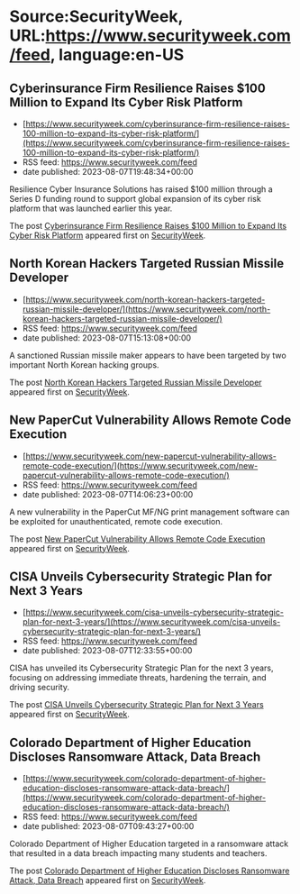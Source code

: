 # Source:SecurityWeek, URL:https://www.securityweek.com/feed, language:en-US

## Cyberinsurance Firm Resilience Raises $100 Million to Expand Its Cyber Risk Platform
 - [https://www.securityweek.com/cyberinsurance-firm-resilience-raises-100-million-to-expand-its-cyber-risk-platform/](https://www.securityweek.com/cyberinsurance-firm-resilience-raises-100-million-to-expand-its-cyber-risk-platform/)
 - RSS feed: https://www.securityweek.com/feed
 - date published: 2023-08-07T19:48:34+00:00

<p>Resilience Cyber Insurance Solutions has raised $100 million through a Series D funding round to support global expansion of its cyber risk platform that was launched earlier this year.</p>
<p>The post <a href="https://www.securityweek.com/cyberinsurance-firm-resilience-raises-100-million-to-expand-its-cyber-risk-platform/" rel="nofollow">Cyberinsurance Firm Resilience Raises $100 Million to Expand Its Cyber Risk Platform</a> appeared first on <a href="https://www.securityweek.com" rel="nofollow">SecurityWeek</a>.</p>

## North Korean Hackers Targeted Russian Missile Developer
 - [https://www.securityweek.com/north-korean-hackers-targeted-russian-missile-developer/](https://www.securityweek.com/north-korean-hackers-targeted-russian-missile-developer/)
 - RSS feed: https://www.securityweek.com/feed
 - date published: 2023-08-07T15:13:08+00:00

<p>A sanctioned Russian missile maker appears to have been targeted by two important North Korean hacking groups. </p>
<p>The post <a href="https://www.securityweek.com/north-korean-hackers-targeted-russian-missile-developer/" rel="nofollow">North Korean Hackers Targeted Russian Missile Developer</a> appeared first on <a href="https://www.securityweek.com" rel="nofollow">SecurityWeek</a>.</p>

## New PaperCut Vulnerability Allows Remote Code Execution
 - [https://www.securityweek.com/new-papercut-vulnerability-allows-remote-code-execution/](https://www.securityweek.com/new-papercut-vulnerability-allows-remote-code-execution/)
 - RSS feed: https://www.securityweek.com/feed
 - date published: 2023-08-07T14:06:23+00:00

<p>A new vulnerability in the PaperCut MF/NG print management software can be exploited for unauthenticated, remote code execution. </p>
<p>The post <a href="https://www.securityweek.com/new-papercut-vulnerability-allows-remote-code-execution/" rel="nofollow">New PaperCut Vulnerability Allows Remote Code Execution</a> appeared first on <a href="https://www.securityweek.com" rel="nofollow">SecurityWeek</a>.</p>

## CISA Unveils Cybersecurity Strategic Plan for Next 3 Years
 - [https://www.securityweek.com/cisa-unveils-cybersecurity-strategic-plan-for-next-3-years/](https://www.securityweek.com/cisa-unveils-cybersecurity-strategic-plan-for-next-3-years/)
 - RSS feed: https://www.securityweek.com/feed
 - date published: 2023-08-07T12:33:55+00:00

<p>CISA has unveiled its Cybersecurity Strategic Plan for the next 3 years, focusing on addressing immediate threats, hardening the terrain, and driving security. </p>
<p>The post <a href="https://www.securityweek.com/cisa-unveils-cybersecurity-strategic-plan-for-next-3-years/" rel="nofollow">CISA Unveils Cybersecurity Strategic Plan for Next 3 Years</a> appeared first on <a href="https://www.securityweek.com" rel="nofollow">SecurityWeek</a>.</p>

## Colorado Department of Higher Education Discloses Ransomware Attack, Data Breach
 - [https://www.securityweek.com/colorado-department-of-higher-education-discloses-ransomware-attack-data-breach/](https://www.securityweek.com/colorado-department-of-higher-education-discloses-ransomware-attack-data-breach/)
 - RSS feed: https://www.securityweek.com/feed
 - date published: 2023-08-07T09:43:27+00:00

<p>Colorado Department of Higher Education targeted in a ransomware attack that resulted in a data breach impacting many students and teachers.</p>
<p>The post <a href="https://www.securityweek.com/colorado-department-of-higher-education-discloses-ransomware-attack-data-breach/" rel="nofollow">Colorado Department of Higher Education Discloses Ransomware Attack, Data Breach</a> appeared first on <a href="https://www.securityweek.com" rel="nofollow">SecurityWeek</a>.</p>

